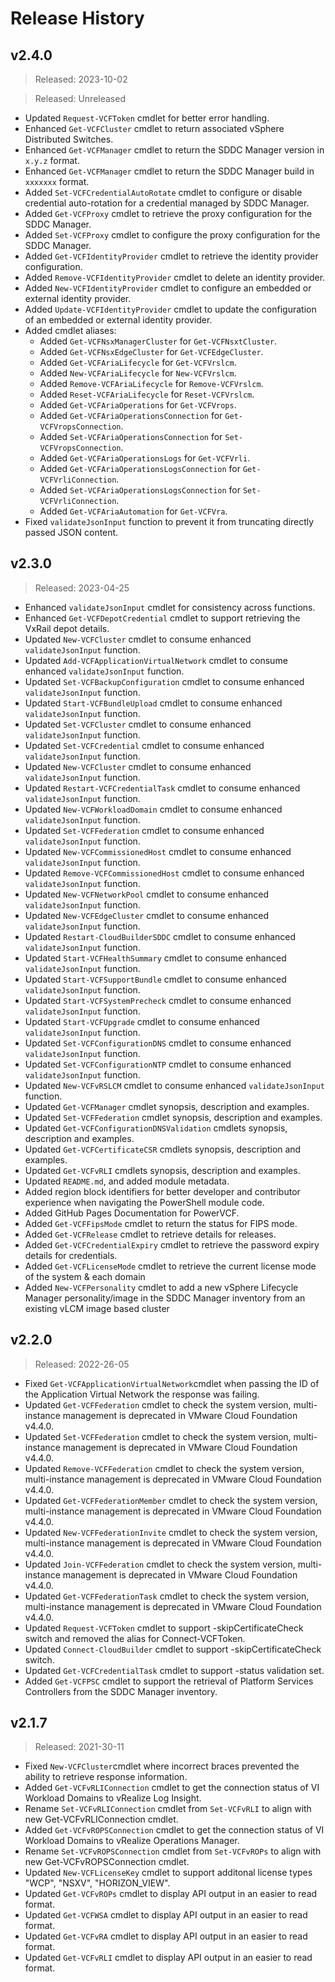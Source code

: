 # Release History

## v2.4.0

> Released: 2023-10-02

> Released: Unreleased

- Updated `Request-VCFToken` cmdlet for better error handling.
- Enhanced `Get-VCFCluster` cmdlet to return associated vSphere Distributed Switches.
- Enhanced `Get-VCFManager` cmdlet to return the SDDC Manager version in `x.y.z` format.
- Enhanced `Get-VCFManager` cmdlet to return the SDDC Manager build in `xxxxxxx` format.
- Added `Set-VCFCredentialAutoRotate` cmdlet to configure or disable credential auto-rotation for a credential managed by SDDC Manager.
- Added `Get-VCFProxy` cmdlet to retrieve the proxy configuration for the SDDC Manager.
- Added `Set-VCFProxy` cmdlet to configure the proxy configuration for the SDDC Manager.
- Added `Get-VCFIdentityProvider` cmdlet to retrieve the identity provider configuration.
- Added `Remove-VCFIdentityProvider` cmdlet to delete an identity provider.
- Added `New-VCFIdentityProvider` cmdlet to configure an embedded or external identity provider.
- Added `Update-VCFIdentityProvider` cmdlet to update the configuration of an embedded or external identity provider.
- Added cmdlet aliases:
  - Added `Get-VCFNsxManagerCluster` for `Get-VCFNsxtCluster`.
  - Added `Get-VCFNsxEdgeCluster` for `Get-VCFEdgeCluster`.
  - Added `Get-VCFAriaLifecycle` for `Get-VCFVrslcm`.
  - Added `New-VCFAriaLifecycle` for `New-VCFVrslcm`.
  - Added `Remove-VCFAriaLifecycle` for `Remove-VCFVrslcm`.
  - Added `Reset-VCFAriaLifecycle` for `Reset-VCFVrslcm`.
  - Added `Get-VCFAriaOperations` for `Get-VCFVrops`.
  - Added `Get-VCFAriaOperationsConnection` for `Get-VCFVropsConnection`.
  - Added `Set-VCFAriaOperationsConnection` for `Set-VCFVropsConnection`.
  - Added `Get-VCFAriaOperationsLogs` for `Get-VCFVrli`.
  - Added `Get-VCFAriaOperationsLogsConnection` for `Get-VCFVrliConnection`.
  - Added `Set-VCFAriaOperationsLogsConnection` for `Set-VCFVrliConnection`.
  - Added `Get-VCFAriaAutomation` for `Get-VCFVra`.
- Fixed `validateJsonInput` function to prevent it from truncating directly passed JSON content.

## v2.3.0

> Released: 2023-04-25

- Enhanced `validateJsonInput` cmdlet for consistency across functions.
- Enhanced `Get-VCFDepotCredential` cmdlet to support retrieving the VxRail depot details.
- Updated `New-VCFCluster` cmdlet to consume enhanced `validateJsonInput` function.
- Updated `Add-VCFApplicationVirtualNetwork` cmdlet to consume enhanced `validateJsonInput` function.
- Updated `Set-VCFBackupConfiguration` cmdlet to consume enhanced `validateJsonInput` function.
- Updated `Start-VCFBundleUpload` cmdlet to consume enhanced `validateJsonInput` function.
- Updated `Set-VCFCluster` cmdlet to consume enhanced `validateJsonInput` function.
- Updated `Set-VCFCredential` cmdlet to consume enhanced `validateJsonInput` function.
- Updated `New-VCFCluster` cmdlet to consume enhanced `validateJsonInput` function.
- Updated `Restart-VCFCredentialTask` cmdlet to consume enhanced `validateJsonInput` function.
- Updated `New-VCFWorkloadDomain` cmdlet to consume enhanced `validateJsonInput` function.
- Updated `Set-VCFFederation` cmdlet to consume enhanced `validateJsonInput` function.
- Updated `New-VCFCommissionedHost` cmdlet to consume enhanced `validateJsonInput` function.
- Updated `Remove-VCFCommissionedHost` cmdlet to consume enhanced `validateJsonInput` function.
- Updated `New-VCFNetworkPool` cmdlet to consume enhanced `validateJsonInput` function.
- Updated `New-VCFEdgeCluster` cmdlet to consume enhanced `validateJsonInput` function.
- Updated `Restart-CloudBuilderSDDC` cmdlet to consume enhanced `validateJsonInput` function.
- Updated `Start-VCFHealthSummary` cmdlet to consume enhanced `validateJsonInput` function.
- Updated `Start-VCFSupportBundle` cmdlet to consume enhanced `validateJsonInput` function.
- Updated `Start-VCFSystemPrecheck` cmdlet to consume enhanced `validateJsonInput` function.
- Updated `Start-VCFUpgrade` cmdlet to consume enhanced `validateJsonInput` function.
- Updated `Set-VCFConfigurationDNS` cmdlet to consume enhanced `validateJsonInput` function.
- Updated `Set-VCFConfigurationNTP` cmdlet to consume enhanced `validateJsonInput` function.
- Updated `New-VCFvRSLCM` cmdlet to consume enhanced `validateJsonInput` function.
- Updated `Get-VCFManager` cmdlet synopsis, description and examples.
- Updated `Set-VCFFederation` cmdlet synopsis, description and examples.
- Updated `Get-VCFConfigurationDNSValidation` cmdlets synopsis, description and examples.
- Updated `Get-VCFCertificateCSR` cmdlets synopsis, description and examples.
- Updated `Get-VCFvRLI` cmdlets synopsis, description and examples.
- Updated `README.md`, and added module metadata.
- Added region block identifiers for better developer and contributor experience when navigating the PowerShell module code.
- Added GitHub Pages Documentation for PowerVCF.
- Added `Get-VCFFipsMode` cmdlet to return the status for FIPS mode.
- Added `Get-VCFRelease` cmdlet to retrieve details for releases.
- Added `Get-VCFCredentialExpiry` cmdlet to retrieve the password expiry details for credentials.
- Added `Get-VCFLicenseMode` cmdlet to retrieve the current license mode of the system & each domain
- Added `New-VCFPersonality` cmdlet to add a new vSphere Lifecycle Manager personality/image in the SDDC Manager inventory from an existing vLCM image based cluster

## v2.2.0

> Released: 2022-26-05

- Fixed `Get-VCFApplicationVirtualNetwork`cmdlet when passing the ID of the Application Virtual Network the response was failing.
- Updated `Get-VCFFederation` cmdlet to check the system version, multi-instance management is deprecated in VMware Cloud Foundation v4.4.0.
- Updated `Set-VCFFederation` cmdlet to check the system version, multi-instance management is deprecated in VMware Cloud Foundation v4.4.0.
- Updated `Remove-VCFFederation` cmdlet to check the system version, multi-instance management is deprecated in VMware Cloud Foundation v4.4.0.
- Updated `Get-VCFFederationMember` cmdlet to check the system version, multi-instance management is deprecated in VMware Cloud Foundation v4.4.0.
- Updated `New-VCFFederationInvite` cmdlet to check the system version, multi-instance management is deprecated in VMware Cloud Foundation v4.4.0.
- Updated `Join-VCFFederation` cmdlet to check the system version, multi-instance management is deprecated in VMware Cloud Foundation v4.4.0.
- Updated `Get-VCFFederationTask` cmdlet to check the system version, multi-instance management is deprecated in VMware Cloud Foundation v4.4.0.
- Updated `Request-VCFToken` cmdlet to support -skipCertificateCheck switch and removed the alias for Connect-VCFToken.
- Updated `Connect-CloudBuilder` cmdlet to support -skipCertificateCheck switch.
- Updated `Get-VCFCredentialTask` cmdlet to support -status validation set.
- Added `Get-VCFPSC` cmdlet to support the retrieval of Platform Services Controllers from the SDDC Manager inventory.

## v2.1.7

> Released: 2021-30-11

- Fixed `New-VCFCluster`cmdlet where incorrect braces prevented the ability to retrieve response information.
- Added `Get-VCFvRLIConnection` cmdlet to get the connection status of VI Workload Domains to vRealize Log Insight.
- Rename `Set-VCFvRLIConnection` cmdlet from `Set-VCFvRLI` to align with new Get-VCFvRLIConnection cmdlet.
- Added `Get-VCFvROPSConnection` cmdlet to get the connection status of VI Workload Domains to vRealize Operations Manager.
- Rename `Set-VCFvROPSConnection` cmdlet from `Set-VCFvROPs` to align with new Get-VCFvROPSConnection cmdlet.
- Updated `New-VCFLicenseKey` cmdlet to support additonal license types "WCP", "NSXV", "HORIZON_VIEW".
- Updated `Get-VCFvROPs` cmdlet to display API output in an easier to read format.
- Updated `Get-VCFWSA` cmdlet to display API output in an easier to read format.
- Updated `Get-VCFvRA` cmdlet to display API output in an easier to read format.
- Updated `Get-VCFvRLI` cmdlet to display API output in an easier to read format.
